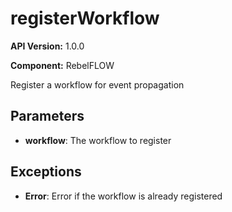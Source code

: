 # registerWorkflow

**API Version:** 1.0.0

**Component:** RebelFLOW

Register a workflow for event propagation

## Parameters

- **workflow**: The workflow to register

## Exceptions

- **Error**: Error if the workflow is already registered

